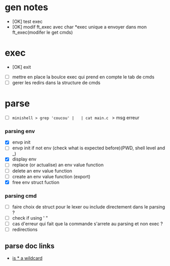 # gen notes

- [OK] test exec 
- [OK] modif ft_exec avec char *exec unique a envoyer dans mon ft_exec(modifer le get cmds)

# exec
- [OK] exit
- [ ] mettre en place la boulce exec qui prend en compte le tab de cmds
- [ ] gerer les redirs dans la structure de cmds

# parse
- [ ] ``minishell > grep 'coucou' |   | cat main.c `` > msg erreur
### parsing env
- [x] envp init
- [ ] envp init if not env (check what is expected before)(PWD, shell level and _)
- [x] display env
- [ ] replace (or actualise) an env value function
- [ ] delete an env value function
- [ ] create an env value function (export)
- [x] free env struct fuction
### parsing cmd
- [ ] faire choix de struct pour le lexer ou include directement dans le parsing ?
- [ ] check if using ' "
- [ ] cas d'erreur qui fait que la commande s'arrete au parsing et non exec ?
- [ ] redirections
## parse doc links
- [is * a wildcard](https://hbctraining.github.io/Intro-to-shell-flipped/lessons/02_wildcards_shortcuts.html#:~:text=The%20Shell%20(bash)%20considers%20an,the%20most%20for%20our%20exercises.)